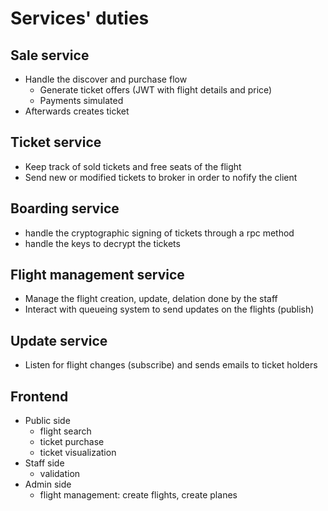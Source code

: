 # Services' duties

## Sale service

- Handle the discover and purchase flow
  - Generate ticket offers (JWT with flight details and price)
  - Payments simulated
- Afterwards creates ticket


## Ticket service

- Keep track of sold tickets and free seats of the flight
- Send new or modified tickets to broker in order to nofify the client


## Boarding service

- handle the cryptographic signing of tickets through a rpc method
- handle the keys to decrypt the tickets


## Flight management service

- Manage the flight creation, update, delation done by the staff
- Interact with queueing system to send updates on the flights (publish)


## Update service

- Listen for flight changes (subscribe) and sends emails to ticket holders


## Frontend
- Public side
  - flight search
  - ticket purchase
  - ticket visualization
- Staff side
  - validation
- Admin side
  - flight management: create flights, create planes